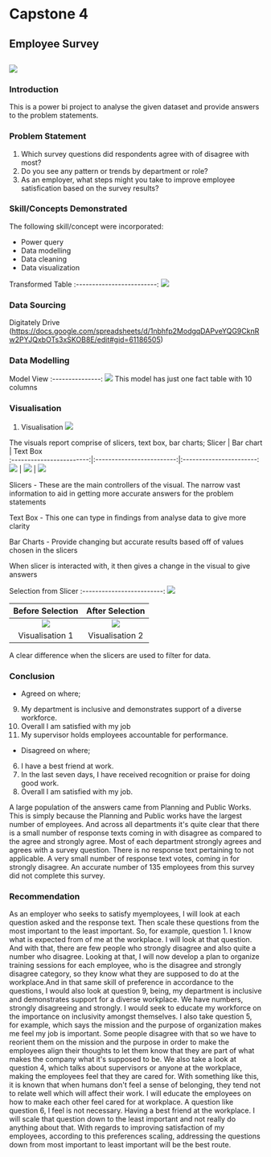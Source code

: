 # Capstone 4

## Employee Survey

![](digitaley_drive.jpg)
---

### Introduction

This is a power bi project to analyse the given dataset and provide answers to the problem statements.

### Problem Statement
1. Which survey questions did respondents agree with of disagree with most?
2. Do you see any pattern or trends by department or role?
3. As an employer, what steps might you take to improve employee satisfication based on the survey results?

### Skill/Concepts Demonstrated

The following skill/concept were incorporated:
- Power query
- Data modelling
- Data cleaning
- Data visualization

Transformed Table
:-------------------------:
![](Transformed_data.png)

### Data Sourcing
Digitately Drive  (https://docs.google.com/spreadsheets/d/1nbhfp2ModgqDAPveYQG9CknRw2PYJQxbOTs3xSKOB8E/edit#gid=61186505)

### Data Modelling
Model View
:---------------:
![](Model.png)
This model has just one fact table with 10 columns

### Visualisation 

1. Visualisation
![](Visualisation.png)

The visuals report comprise of slicers, text box, bar charts;
Slicer                    |    Bar chart              |    Text Box            
:------------------------:|:-------------------------:|:-----------------------:
![](slicer.png)           |  ![](bar_chart.png)       | ![](text_box.png)          

Slicers - 
These are the main controllers of the visual. The narrow vast information to aid in getting more accurate answers for the problem statements

Text Box -
This one can type in findings from analyse data to give more clarity

Bar Charts - 
Provide changing but accurate results based off of values chosen in the slicers  

When slicer is interacted with, it then gives a change in the visual to give answers

Selection from Slicer 
:-------------------------:
![](Interacted_1.png)

 Before Selection                      |           After Selection
:-------------------------------------:|:-----------------------------:
![](Visualisation.png)               |   ![](Interacted.png) 
Visualisation 1                        |           Visualisation 2

A clear difference when the slicers are used to filter for data.

### Conclusion 

- Agreed on where; 
9. My department is inclusive and demonstrates support of a diverse workforce.
10. Overall I am satisfied with my job
8. My supervisor holds employees accountable for performance.

- Disagreed on where; 
6. I have a best friend at work.
3. In the last seven days, I have received recognition or praise for doing good work.
10. Overall I am satisfied with my job.
  
A large population of the answers came from Planning and Public Works. This is simply because the Planning and Public works have the largest number of employees.
And across all departments it's quite clear that there is a small number of response texts coming in with disagree as compared to the agree and strongly agree. Most of each department strongly agrees and agrees with a survey question. There is no response text pertaining to not applicable. A very small number of response text votes, coming in for strongly disagree. An accurate number of 135 employees from this survey did not complete this survey.

### Recommendation
As an employer who seeks to satisfy myemployees, I will look at each question asked and the response text. Then scale these questions from the most important to the least important. So, for example, question 1. I know what is expected from of me at the workplace. I will look at that question. And with that, there are few people who strongly disagree and also quite a number who disagree. Looking at that, I will now develop a plan to organize training sessions for each employee, who is the disagree and strongly disagree category, so they know what they are supposed to do at the workplace.And in that same skill of preference in accordance to the questions, I would also look at question 9, being, my department is inclusive and demonstrates support for a diverse workplace. We have numbers, strongly disagreeing and strongly. I would seek to educate my workforce on the importance on inclusivity amongst themselves. I also take question 5, for example, which says the mission and the purpose of organization makes me feel my job is important. Some people disagree with that so we have to reorient them on the mission and the purpose in order to make the employees align their thoughts to let them know that they are part of what makes the company what it's supposed to be. We also take a look at question 4, which talks about supervisors or anyone at the workplace, making the employees feel that they are cared for. With something like this, it is known that when humans don't feel a sense of belonging, they tend not to relate well which will affect their work. I will educate the employees on how to make each other feel cared for at workplace. A question like question 6, I feel is not necessary. Having a best friend at the workplace. I will scale that question down to the least important and not really do anything about that.
With regards to improving satisfaction of my employees, according to this preferences scaling, addressing the questions down from most important to least important will be the best route.
